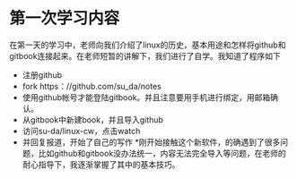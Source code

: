 # 第一次学习内容
在第一天的学习中，老师向我们介绍了linux的历史，基本用途和怎样将github和gitbook连接起来。在老师短暂的讲解下，我们进行了自学。我知道了程序如下
* 注册github
* fork https：//github.com/su_da/notes
* 使用github帐号才能登陆gitbook。并且注意要用手机进行绑定，用邮箱确认。
* 从gitbook中新建book，并且导入github
* 访问su-da/linux-cw，点击watch
* 并回复报道，开始了自己的写作
*刚开始接触这个新软件，的确遇到了很多问题，比如github和gitbook没办法统一，内容无法完全导入等问题，在老师的耐心指导下，我逐渐掌握了其中的基本技巧。
